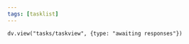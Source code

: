 ```yaml
---
tags: [tasklist]
---
```


```dataviewjs
dv.view("tasks/taskview", {type: "awaiting responses"})
```
